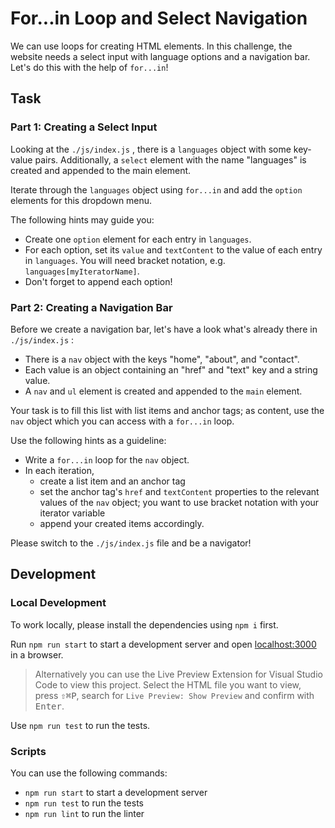 # For...in Loop and Select Navigation

We can use loops for creating HTML elements. In this challenge, the website needs a select input with language options and a navigation bar. Let's do this with the help of `for...in`!

## Task

### Part 1: Creating a Select Input

Looking at the `./js/index.js` , there is a `languages` object with some key-value pairs. Additionally, a `select` element with the name "languages" is created and appended to the main element.

Iterate through the `languages` object using `for...in` and add the `option` elements for this dropdown menu.

The following hints may guide you:

- Create one `option` element for each entry in `languages`.
- For each option, set its `value` and `textContent` to the value of each entry in `languages`. You will need bracket notation, e.g. `languages[myIteratorName]`.
- Don't forget to append each option!

### Part 2: Creating a Navigation Bar

Before we create a navigation bar, let's have a look what's already there in `./js/index.js` :

- There is a `nav` object with the keys "home", "about", and "contact".
- Each value is an object containing an "href" and "text" key and a string value.
- A `nav` and `ul` element is created and appended to the `main` element.

Your task is to fill this list with list items and anchor tags; as content, use the `nav` object which you can access with a `for...in` loop.

Use the following hints as a guideline:

- Write a `for...in` loop for the `nav` object.
- In each iteration,
  - create a list item and an anchor tag
  - set the anchor tag's `href` and `textContent` properties to the relevant values of the `nav` object; you want to use bracket notation with your iterator variable
  - append your created items accordingly.

Please switch to the `./js/index.js` file and be a navigator!

## Development

### Local Development

To work locally, please install the dependencies using `npm i` first.

Run `npm run start` to start a development server and open [localhost:3000](http://localhost:3000) in a browser.

> Alternatively you can use the Live Preview Extension for Visual Studio Code to view this project.
> Select the HTML file you want to view, press <kbd>⇧</kbd><kbd>⌘</kbd><kbd>P</kbd>, search for `Live Preview: Show Preview` and confirm with <kbd>Enter</kbd>.

Use `npm run test` to run the tests.

### Scripts

You can use the following commands:

- `npm run start` to start a development server
- `npm run test` to run the tests
- `npm run lint` to run the linter
